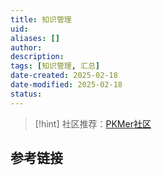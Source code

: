 ```yaml
---
title: 知识管理
uid: 
aliases: []
author: 
description: 
tags: [知识管理, 汇总]
date-created: 2025-02-18
date-modified: 2025-02-18
status: 
---
```


> [!hint]
> 社区推荐：[PKMer社区](https://pkmer.cn/page/)

## 参考链接
